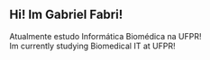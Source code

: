 ## Hi! Im Gabriel Fabri!
Atualmente estudo Informática Biomédica na UFPR!  
Im currently studying Biomedical IT at UFPR!

<div>
<a href="https://github.com/GAFS-GAFS">
</div>
